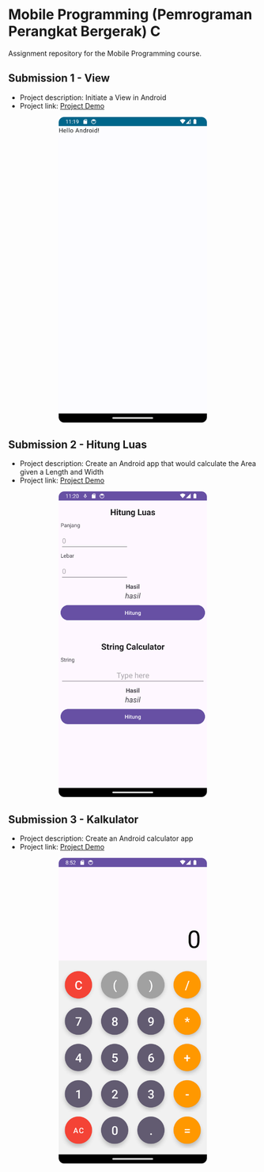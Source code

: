 # Mobile Programming (Pemrograman Perangkat Bergerak) C
Assignment repository for the Mobile Programming course.

## Submission 1 - View
- Project description: Initiate a View in Android
- Project link: [Project Demo](https://youtu.be/jARSNQgwU-Y)
<p align="center">
    <img src="./images/assignment_1.png" alt="Assigment 1" width="300" text-align="center">
</p>

## Submission 2 - Hitung Luas
- Project description: Create an Android app that would calculate the Area given a Length and Width
- Project link: [Project Demo](https://youtu.be/jARSNQgwU-Y)
<p align="center">
    <img src="./images/assignment_2.png" alt="Assigment 2" width="300" text-align="center">
</p>

## Submission 3 - Kalkulator
- Project description: Create an Android calculator app
- Project link: [Project Demo](https://youtu.be/_rDw-d4toSA)
<p align="center">
    <img src="./images/assignment_3.png" alt="Assigment 3" width="300" text-align="center">
</p>

